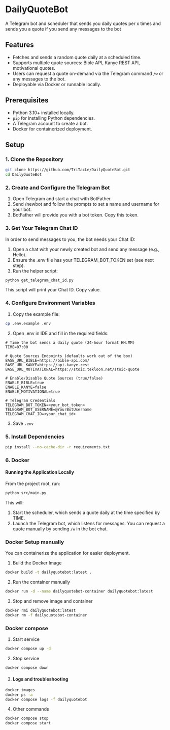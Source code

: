# DailyQuoteBot

A Telegram bot and scheduler that sends you daily quotes per x times and sends you a quote if you send any messages to the bot

## Features

- Fetches and sends a random quote daily at a scheduled time.
- Supports multiple quote sources: Bible API, Kanye REST API, motivational quotes.
- Users can request a quote on-demand via the Telegram command `/w` or any messages to the bot.
- Deployable via Docker or runnable locally.

## Prerequisites

- Python 3.10+ installed locally.
- `pip` for installing Python dependencies.
- A Telegram account to create a bot.
- Docker for containerized deployment.

## Setup

### 1. Clone the Repository

```bash
git clone https://github.com/TriTacLe/DailyQuoteBot.git
cd DailyQuoteBot
```

### 2. Create and Configure the Telegram Bot

1. Open Telegram and start a chat with BotFather.
2. Send /newbot and follow the prompts to set a name and username for your bot.
3. BotFather will provide you with a bot token. Copy this token.

### 3. Get Your Telegram Chat ID

In order to send messages to you, the bot needs your Chat ID:

1. Open a chat with your newly created bot and send any message (e.g., Hello).
2. Ensure the .env file has your TELEGRAM_BOT_TOKEN set (see next step).
3. Run the helper script:

```bash
python get_telegram_chat_id.py
```

This script will print your Chat ID. Copy value.

### 4. Configure Environment Variables

1. Copy the example file:

```bash
cp .env.example .env
```

2. Open .env in IDE and fill in the required fields:

```dotenv
# Time the bot sends a daily quote (24-hour format HH:MM)
TIME=07:00

# Quote Sources Endpoints (defaults work out of the box)
BASE_URL_BIBLE=https://bible-api.com/
BASE_URL_KANYE=https://api.kanye.rest
BASE_URL_MOTIVATIONAL=https://stoic.tekloon.net/stoic-quote

# Enable/Disable Quote Sources (true/false)
ENABLE_BIBLE=true
ENABLE_KANYE=false
ENABLE_MOTIVATIONAL=true

# Telegram Credentials
TELEGRAM_BOT_TOKEN=<your_bot_token>
TELEGRAM_BOT_USERNAME=@YourBotUsername
TELEGRAM_CHAT_ID=<your_chat_id>
```

3. Save `.env`

### 5. Install Dependencies

```bash
pip install --no-cache-dir -r requirements.txt
```

### 6. Docker

#### Running the Application Locally

From the project root, run:

```bash
python src/main.py
```

This will:

1. Start the scheduler, which sends a quote daily at the time specified by TIME.
2. Launch the Telegram bot, which listens for messages. You can request a quote manually by sending `/w` in the bot chat.

### Docker Setup manually

You can containerize the application for easier deployment.

1. Build the Docker Image

```bash
docker build -t dailyquotebot:latest .
```

2. Run the container manually

```bash
docker run -d --name dailyquotebot-container dailyquotebot:latest
```

3. Stop and remove image and container

```bash
docker rmi dailyquotebot:latest
docker rm -f dailyquotebot-container
```

### Docker compose

1. Start service

```bash
docker compose up -d
```

2. Stop service

```bash
docker compose down
```

3. #### Logs and troubleshooting

```bash
docker images
docker ps -a
docker compose logs -f dailyquotebot
```

4. Other commands

```bash
docker compose stop
docker compose start
```
